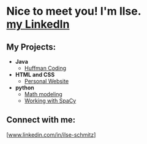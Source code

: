 <h1>Nice to meet you! I'm Ilse. <br/><a href="www.linkedin.com/in/ilse-schmitz">my LinkedIn</a></h1>

<h2>My Projects:</h2>

- <b>Java</b>
  - [Huffman Coding](https://github.com/Schmitz-I/Huffman-Coding)
- <b>HTML and CSS</b>
  - [Personal Website](https://github.com/Schmitz-I/Schmitz-I/blob/main/Schmitz%20I%20Personal%20Website.html)
- <b>python</b>
  - [Math modeling](https://github.com/Schmitz-I/AMATH-481/blob/main/HW6.ipynb)
  - [Working with SpaCy](https://github.com/Schmitz-I/CSE-163/blob/main/CSE%20Resume%20Project.ipynb)
<h2> Connect with me:</h2>

[www.linkedin.com/in/ilse-schmitz]
